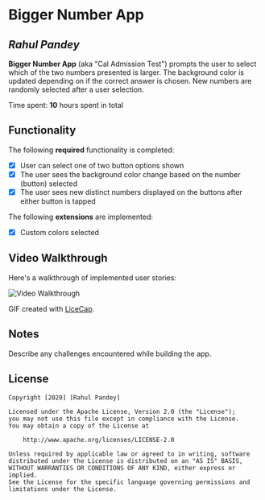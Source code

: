 # Bigger Number App

## *Rahul Pandey*

**Bigger Number App** (aka "Cal Admission Test") prompts the user to select which of the two numbers presented is larger. The background color is updated depending on if the correct answer is chosen. New numbers are randomly selected after a user selection.

Time spent: **10** hours spent in total

## Functionality

The following **required** functionality is completed:

* [x] User can select one of two button options shown
* [x] The user sees the background color change based on the number (button) selected
* [x] The user sees new distinct numbers displayed on the buttons after either button is tapped

The following **extensions** are implemented:

* [x] Custom colors selected

## Video Walkthrough

Here's a walkthrough of implemented user stories:

<img src='https://j.gifs.com/gZ0RQZ.gif' title='Video Walkthrough' width='' alt='Video Walkthrough' />

GIF created with [LiceCap](http://www.cockos.com/licecap/).

## Notes

Describe any challenges encountered while building the app.

## License

    Copyright [2020] [Rahul Pandey]

    Licensed under the Apache License, Version 2.0 (the "License");
    you may not use this file except in compliance with the License.
    You may obtain a copy of the License at

        http://www.apache.org/licenses/LICENSE-2.0

    Unless required by applicable law or agreed to in writing, software
    distributed under the License is distributed on an "AS IS" BASIS,
    WITHOUT WARRANTIES OR CONDITIONS OF ANY KIND, either express or implied.
    See the License for the specific language governing permissions and
    limitations under the License.